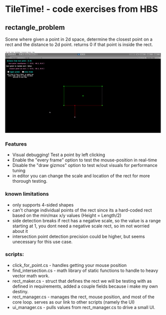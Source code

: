 # TileTime! - code exercises from HBS

## rectangle_problem
Scene where given a point in 2d space, determine the closest point on a rect and the distance to 2d point. 
returns 0 if that point is inside the rect.

![Alt Text](https://github.com/deserializeme/Game-Projects/blob/main/media/gifs/tiletime.gif)

### Features
- Visual debugging! Test a point by left clicking
- Enable the "every frame" option to test the mouse-position in real-time
- Disable the "draw gizmos" option to test w/out visuals for performance tuning
- in editor you can change the scale and location of the rect for more thorough testing.

### known limitations
- only supports 4-sided shapes
- can't change individual points of the rect since its a hard-coded rect based on the min/max x/y values (Height = Length/2)
- side detection breaks if rect has a negative scale, so the value is a range starting at 1, you dont need a negative scale rect, so im not worried about it
- intersection point detection precision could be higher, but seems unecessary for this use case.

### scripts:    
 - click_for_point.cs - handles getting your mouse position    
 - find_intersection.cs - math library of static functions to handle to heavy vector math work.    
 - rect_maker.cs - struct that defines the rect we will be testing with as defined in requirements, added a couple fields because i make my own destiny.    
 - rect_manager.cs - manages the rect, mouse position, and most of the core loop. serves as our link to other scripts (namely the UI)    
 - ui_manager.cs - pulls values from rect_manager.cs to drive a small UI.   











